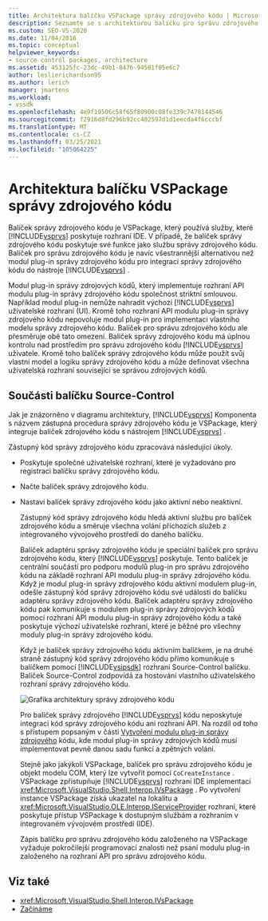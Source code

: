 ```yaml
---
title: Architektura balíčku VSPackage správy zdrojového kódu | Microsoft Docs
description: Seznamte se s architekturou balíčku pro správu zdrojového kódu, což je VSPackage, který poskytuje funkce pro sadu Visual Studio jako službu správy zdrojového kódu.
ms.custom: SEO-VS-2020
ms.date: 11/04/2016
ms.topic: conceptual
helpviewer_keywords:
- source control packages, architecture
ms.assetid: 453125fc-23dc-49b1-8476-94581f05e6c7
author: leslierichardson95
ms.author: lerich
manager: jmartens
ms.workload:
- vssdk
ms.openlocfilehash: 4e9f19506c58f65f80900c08fe339c7478144546
ms.sourcegitcommit: f2916d8fd296b92cc402597d1d1eecda4f6cccbf
ms.translationtype: MT
ms.contentlocale: cs-CZ
ms.lasthandoff: 03/25/2021
ms.locfileid: "105064225"
---
```

# <a name="source-control-vspackage-architecture"></a>Architektura balíčku VSPackage správy zdrojového kódu
Balíček správy zdrojového kódu je VSPackage, který používá služby, které [!INCLUDE[vsprvs](../../code-quality/includes/vsprvs_md.md)] poskytuje rozhraní IDE. V případě, že balíček správy zdrojového kódu poskytuje své funkce jako službu správy zdrojového kódu. Balíček pro správu zdrojového kódu je navíc všestrannější alternativou než modul plug-in správy zdrojového kódu pro integraci správy zdrojového kódu do nástroje [!INCLUDE[vsprvs](../../code-quality/includes/vsprvs_md.md)] .

 Modul plug-in správy zdrojových kódů, který implementuje rozhraní API modulu plug-in správy zdrojového kódu společnost striktní smlouvou. Například modul plug-in nemůže nahradit výchozí [!INCLUDE[vsprvs](../../code-quality/includes/vsprvs_md.md)] uživatelské rozhraní (UI). Kromě toho rozhraní API modulu plug-in správy zdrojového kódu nepovoluje modul plug-in pro implementaci vlastního modelu správy zdrojového kódu. Balíček pro správu zdrojového kódu ale přesměruje obě tato omezení. Balíček správy zdrojového kódu má úplnou kontrolu nad prostředím pro správu zdrojového kódu [!INCLUDE[vsprvs](../../code-quality/includes/vsprvs_md.md)] uživatele. Kromě toho balíček správy zdrojového kódu může použít svůj vlastní model a logiku správy zdrojového kódu a může definovat všechna uživatelská rozhraní související se správou zdrojových kódů.

## <a name="source-control-package-components"></a>Součásti balíčku Source-Control
 Jak je znázorněno v diagramu architektury, [!INCLUDE[vsprvs](../../code-quality/includes/vsprvs_md.md)] Komponenta s názvem zástupná procedura správy zdrojového kódu je VSPackage, který integruje balíček zdrojového kódu s nástrojem [!INCLUDE[vsprvs](../../code-quality/includes/vsprvs_md.md)] .

 Zástupný kód správy zdrojového kódu zpracovává následující úkoly.

- Poskytuje společné uživatelské rozhraní, které je vyžadováno pro registraci balíčku správy zdrojového kódu.

- Načte balíček správy zdrojového kódu.

- Nastaví balíček správy zdrojového kódu jako aktivní nebo neaktivní.

  Zástupný kód správy zdrojového kódu hledá aktivní službu pro balíček zdrojového kódu a směruje všechna volání příchozích služeb z integrovaného vývojového prostředí do daného balíčku.

  Balíček adaptéru správy zdrojového kódu je speciální balíček pro správu zdrojového kódu, který [!INCLUDE[vsprvs](../../code-quality/includes/vsprvs_md.md)] poskytuje. Tento balíček je centrální součástí pro podporu modulů plug-in pro správu zdrojového kódu na základě rozhraní API modulu plug-in správy zdrojového kódu. Když je modul plug-in správy zdrojového kódu aktivní modulem plug-in, odešle zástupný kód správy zdrojového kódu své události do balíčku adaptéru správy zdrojového kódu. Balíček adaptéru správy zdrojového kódu pak komunikuje s modulem plug-in správy zdrojových kódů pomocí rozhraní API modulu plug-in správy zdrojového kódu a také poskytuje výchozí uživatelské rozhraní, které je běžné pro všechny moduly plug-in správy zdrojového kódu.

  Když je balíček správy zdrojového kódu aktivním balíčkem, je na druhé straně zástupný kód správy zdrojového kódu přímo komunikuje s balíčkem pomocí [!INCLUDE[vsipsdk](../../extensibility/includes/vsipsdk_md.md)] rozhraní Source-Control balíčku. Balíček Source-Control zodpovídá za hostování vlastního uživatelského rozhraní správy zdrojového kódu.

  ![Grafika architektury správy zdrojového kódu](../../extensibility/internals/media/vsipsccarch.gif "VSIPSCCArch")

  Pro balíček správy zdrojového [!INCLUDE[vsprvs](../../code-quality/includes/vsprvs_md.md)] kódu neposkytuje integraci kód správy zdrojového kódu ani rozhraní API. Na rozdíl od toho s přístupem popsaným v části [Vytvoření modulu plug-in správy zdrojového](../../extensibility/internals/creating-a-source-control-plug-in.md) kódu, kde modul plug-in správy zdrojových kódů musí implementovat pevně danou sadu funkcí a zpětných volání.

  Stejně jako jakýkoli VSPackage, balíček pro správu zdrojového kódu je objekt modelu COM, který lze vytvořit pomocí `CoCreateInstance` . VSPackage zpřístupňuje [!INCLUDE[vsprvs](../../code-quality/includes/vsprvs_md.md)] rozhraní IDE implementací <xref:Microsoft.VisualStudio.Shell.Interop.IVsPackage> . Po vytvoření instance VSPackage získá ukazatel na lokalitu a <xref:Microsoft.VisualStudio.OLE.Interop.IServiceProvider> rozhraní, které poskytuje přístup VSPackage k dostupným službám a rozhraním v integrovaném vývojovém prostředí (IDE).

  Zápis balíčku pro správu zdrojového kódu založeného na VSPackage vyžaduje pokročilejší programovací znalosti než psaní modulu plug-in založeného na rozhraní API pro správu zdrojového kódu.

## <a name="see-also"></a>Viz také
- <xref:Microsoft.VisualStudio.Shell.Interop.IVsPackage>
- [Začínáme](../../extensibility/internals/getting-started-with-source-control-vspackages.md)
